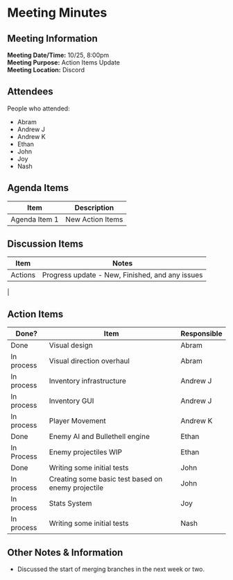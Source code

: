 # Meeting Minutes
## Meeting Information
**Meeting Date/Time:** 10/25, 8:00pm<br> 
**Meeting Purpose:** Action Items Update<br>
**Meeting Location:** Discord <br>

## Attendees
People who attended:
- Abram
- Andrew J
- Andrew K
- Ethan
- John
- Joy
- Nash

## Agenda Items

Item | Description
---- | ----
Agenda Item 1 | New Action Items 


## Discussion Items
Item | Notes |
---- | ---- | 
Actions | Progress update - New, Finished, and any issues |
|


## Action Items
| Done? | Item | Responsible | 
| ---- | ---- | ---- | 
| Done | Visual design |Abram |  
| In process | Visual direction overhaul | Abram |
| In process | Inventory infrastructure | Andrew J | 
| In process | Inventory GUI | Andrew J | 
| In process | Player Movement | Andrew K | 
| Done | Enemy AI and Bullethell engine | Ethan | 
| In Process | Enemy projectiles WIP | Ethan |
| Done | Writing some initial tests | John | 
| In process | Creating some basic test based on enemy projectile | John |
| In process | Stats System | Joy | 
| In process | Writing some initial tests | Nash |  


## Other Notes & Information
- Discussed the start of merging branches in the next week or two.
